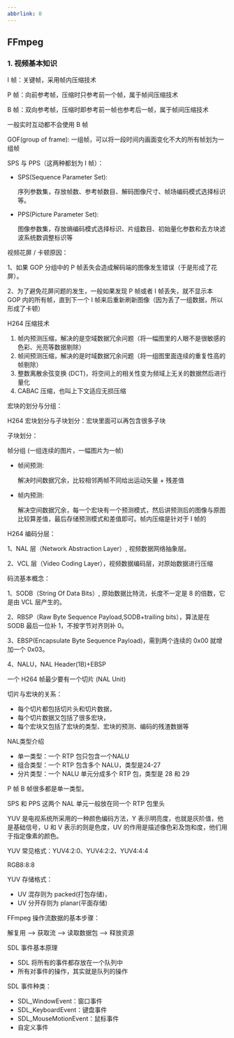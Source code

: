 ```yaml
---
abbrlink: 0
---
```

## FFmpeg

### 1. 视频基本知识

I 帧：关键帧，采用帧内压缩技术

P 帧：向前参考帧，压缩时只参考前一个帧，属于帧间压缩技术

B 帧：双向参考帧，压缩时即参考前一帧也参考后一帧，属于帧间压缩技术

一般实时互动都不会使用 B 帧

GOF(group of frame): 一组帧，可以将一段时间内画面变化不大的所有帧划为一组帧

SPS 与 PPS（这两种都划为 I 帧）：

- SPS(Sequence Parameter Set):

  序列参数集，存放帧数、参考帧数目、解码图像尺寸、帧场编码模式选择标识等。

- PPS(Picture Parameter Set):

  图像参数集，存放熵编码模式选择标识、片组数目、初始量化参数和去方块滤波系统数调整标识等

视频花屏 / 卡顿原因：

1、如果 GOP 分组中的 P 帧丢失会造成解码端的图像发生错误（于是形成了花屏）。

2、为了避免花屏问题的发生，一般如果发现 P 帧或者 I 帧丢失，就不显示本 GOP 内的所有帧，直到下一个 I 帧来后重新刷新图像（因为丢了一组数据，所以形成了卡顿）

H264 压缩技术

1. 帧内预测压缩，解决的是空域数据冗余问题（将一幅图里的人眼不是很敏感的色彩、光亮等数据剔除）
2. 帧间预测压缩，解决的是时域数据冗余问题（将一组图里面连续的重复性高的帧剔除）
3. 整数离散余弦变换 (DCT)，将空间上的相关性变为频域上无关的数据然后进行量化
4. CABAC 压缩，也叫上下文适应无损压缩

宏块的划分与分组：

H264 宏块划分与子块划分：宏块里面可以再包含很多子块

子块划分：

帧分组 (一组连续的图片，一幅图片为一帧)

- 帧间预测:

  解决时间数据冗余，比较相邻两帧不同给出运动矢量 + 残差值

- 帧内预测:

  解决空间数据冗余，每一个宏块有一个预测模式，然后讲预测后的图像与原图比较算差值，最后存储预测模式和差值即可。帧内压缩是针对于 I 帧的

H264 编码分层：

1、NAL 层（Network Abstraction Layer）, 视频数据网络抽象层。

2、VCL 层（Video Coding Layer），视频数据编码层，对原始数据进行压缩

码流基本概念：

1、SODB（String Of Data Bits）, 原始数据比特流，长度不一定是 8 的倍数，它是由 VCL 层产生的。

2、RBSP（Raw Byte Sequence Payload,SODB+trailing bits），算法是在 SODB 最后一位补 1，不按字节对齐则补 0。

3、EBSP(Encapsulate Byte Sequence Payload)，需到两个连续的 0x00 就增加一个 0x03。

4、NALU，NAL Header(1B)+EBSP

一个 H264 帧最少要有一个切片 (NAL Unit)

切片与宏块的关系：

- 每个切片都包括切片头和切片数据，
- 每个切片数据又包括了很多宏块，
- 每个宏块又包括了宏块的类型、宏块的预测、编码的残渣数据等

NAL类型介绍

- 单一类型：一个 RTP 包只包含一个NALU
- 组合类型：一个 RTP 包含多个 NALU，类型是24-27
- 分片类型：一个 NALU 单元分成多个 RTP 包，类型是 28 和 29

P 帧 B 帧很多都是单一类型。

SPS 和 PPS 这两个 NAL 单元一般放在同一个 RTP 包里头

YUV 是电视系统所采用的一种颜色编码方法，Y 表示明亮度，也就是灰阶值，他是基础信号，U 和 V 表示的则是色度，UV 的作用是描述像色彩及饱和度，他们用于指定像素的颜色。

YUV 常见格式：YUV4:2:0、YUV4:2:2、YUV4:4:4

RGB8:8:8

YUV 存储格式：

- UV 混存则为 packed(打包存储)，
- UV 分开存则为 planar(平面存储)

FFmpeg 操作流数据的基本步骤：

解复用 —> 获取流 —> 读取数据包 —> 释放资源

SDL 事件基本原理

- SDL 将所有的事件都存放在一个队列中
- 所有对事件的操作，其实就是队列的操作

SDL 事件种类：

- SDL_WindowEvent：窗口事件
- SDL_KeyboardEvent：键盘事件
- SDL_MouseMotionEvent：鼠标事件
- 自定义事件







